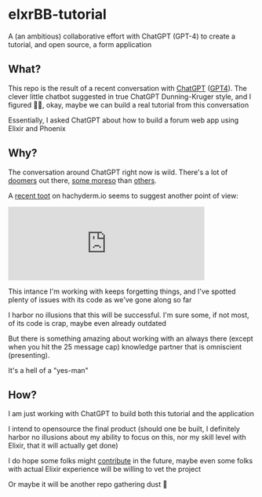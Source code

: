 # elxrBB-tutorial

A (an ambitious) collaborative effort with ChatGPT (GPT-4) to create a tutorial, and open source, a form application

## What?

This repo is the result of a recent conversation with [ChatGPT](https://help.openai.com/en/collections/3742473-chatgpt) ([GPT4](https://openai.com/research/gpt-4)). The clever little chatbot suggested in true ChatGPT Dunning-Kruger style, and I figured 🤷‍♂️, okay, maybe we can build a real tutorial from this conversation

Essentially, I asked ChatGPT about how to build a forum web app using Elixir and Phoenix

## Why?

The conversation around ChatGPT right now is wild. There's a lot of [doomers](https://www.reuters.com/technology/musk-experts-urge-pause-training-ai-systems-that-can-outperform-gpt-4-2023-03-29/) out there, [some moreso](https://time.com/6266923/ai-eliezer-yudkowsky-open-letter-not-enough/) than [others](https://astralcodexten.substack.com/p/why-i-am-not-as-much-of-a-doomer).

A [recent toot](https://hachyderm.io/@aburka/110098164435536382) on hachyderm.io seems to suggest another point of view:

<iframe src="https://hachyderm.io/@aburka/110098164435536382/embed" class="mastodon-embed" style="max-width: 100%; border: 0" width="400" allowfullscreen="allowfullscreen"></iframe><script src="https://hachyderm.io/embed.js" async="async"></script>

This intance I'm working with keeps forgetting things, and I've spotted plenty of issues with its code as we've gone along so far

I harbor no illusions that this will be successful. I'm sure some, if not most, of its code is crap, maybe even already outdated

But there is something amazing about working with an always there (except when you hit the 25 message cap) knowledge partner that is omniscient (presenting). 

It's a hell of a "yes-man"

## How?

I am just working with ChatGPT to build both this tutorial and the application

I intend to opensource the final product (should one be built, I definitely harbor no illusions about my ability to focus on this, nor my skill level with Elixir, that it will actually get done)

I do hope some folks might [contribute]() in the future, maybe even some folks with actual Elixir experience will be willing to vet the project

Or maybe it will be another repo gathering dust :shrug: